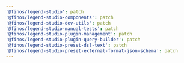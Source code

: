 ```yaml
---
'@finos/legend-studio': patch
'@finos/legend-studio-components': patch
'@finos/legend-studio-dev-utils': patch
'@finos/legend-studio-manual-tests': patch
'@finos/legend-studio-plugin-management': patch
'@finos/legend-studio-plugin-query-builder': patch
'@finos/legend-studio-preset-dsl-text': patch
'@finos/legend-studio-preset-external-format-json-schema': patch
---
```

